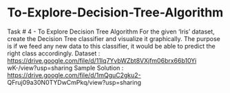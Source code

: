 # To-Explore-Decision-Tree-Algorithm
Task # 4 - To Explore Decision Tree Algorithm For the given ‘Iris’ dataset, create the Decision Tree classifier and visualize it graphically. The purpose is if we feed any new data to this classifier, it would be able to predict the right class accordingly. Dataset : https://drive.google.com/file/d/11Iq7YvbWZbt8VXjfm06brx66b10Yi wK-/view?usp=sharing Sample Solution : https://drive.google.com/file/d/1mQguC2gku2- QFruj09a30N0TYDwCmPkq/view?usp=sharing
